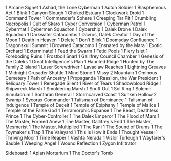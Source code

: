1 Arcane Signet
1 Ashad, the Lone Cyberman
1 Auton Soldier
1 Blasphemous Act
1 Blink
1 Canyon Slough
1 Choked Estuary
1 Clockwork Droid
1 Command Tower
1 Commander's Sphere
1 Creeping Tar Pit
1 Crumbling Necropolis
1 Cult of Skaro
1 Cyber Conversion
1 Cyberman Patrol
1 Cybermat
1 Cybermen Squadron
1 Cybership
1 Dalek Drone
1 Dalek Squadron
1 Darkwater Catacombs
1 Davros, Dalek Creator
1 Day of the Moon
1 Death in Heaven
1 Delete
1 Don't Blink
1 Doomsday Confluence
1 Dragonskull Summit
1 Drowned Catacomb
1 Ensnared by the Mara
1 Exotic Orchard
1 Exterminate!
1 Feed the Swarm
1 Fetid Pools
1 Fiery Islet
1 Foreboding Ruins
1 Frostboil Snarl
1 Gallifrey Council Chamber
1 Genesis of the Daleks
1 Great Intelligence's Plan
1 Haunted Ridge
1 Hunted by The Family
2 Island
1 Laser Screwdriver
1 Lavaclaw Reaches
1 Lightning Greaves
1 Midnight Crusader Shuttle
1 Mind Stone
1 Missy
2 Mountain
1 Ominous Cemetery
1 Path of Ancestry
1 Propaganda
1 Rassilon, the War President
1 Reliquary Tower
1 Renegade Silent
1 River of Tears
1 Shadowblood Ridge
1 Shipwreck Marsh
1 Smoldering Marsh
1 Snuff Out
1 Sol Ring
1 Solemn Simulacrum
1 Sontaran General
1 Stormcarved Coast
1 Sunken Hollow
2 Swamp
1 Sycorax Commander
1 Talisman of Dominance
1 Talisman of Indulgence
1 Temple of Deceit
1 Temple of Epiphany
1 Temple of Malice
1 Temple of the False God
1 Terramorphic Expanse
1 The Beast, Deathless Prince
1 The Cyber-Controller
1 The Dalek Emperor
1 The Flood of Mars
1 The Master, Formed Anew
1 The Master, Gallifrey's End
1 The Master, Mesmerist
1 The Master, Multiplied
1 The Rani
1 The Sound of Drums
1 The Toymaker's Trap
1 The Valeyard
1 This is How it Ends
1 Thought Vessel
1 Thriving Moor
1 Time Reaper
1 Vashta Nerada
1 Vislor Turlough
1 Wayfarer's Bauble
1 Weeping Angel
1 Wound Reflection
1 Zygon Infiltrator

Sideboard:
1 Aplan Mortarium
1 The Doctor's Tomb